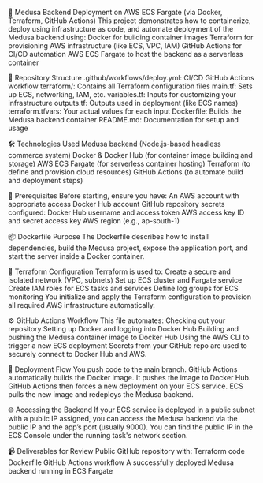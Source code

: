 🚀 Medusa Backend Deployment on AWS ECS Fargate (via Docker, Terraform, GitHub Actions)
This project demonstrates how to containerize, deploy using infrastructure as code, and automate deployment of the Medusa backend using:
Docker for building container images
Terraform for provisioning AWS infrastructure (like ECS, VPC, IAM)
GitHub Actions for CI/CD automation
AWS ECS Fargate to host the backend as a serverless container

📁 Repository Structure
.github/workflows/deploy.yml: CI/CD GitHub Actions workflow
terraform/: Contains all Terraform configuration files
main.tf: Sets up ECS, networking, IAM, etc.
variables.tf: Inputs for customizing your infrastructure
outputs.tf: Outputs used in deployment (like ECS names)
terraform.tfvars: Your actual values for each input
Dockerfile: Builds the Medusa backend container
README.md: Documentation for setup and usage

🛠️ Technologies Used
Medusa backend (Node.js-based headless commerce system)
Docker & Docker Hub (for container image building and storage)
AWS ECS Fargate (for serverless container hosting)
Terraform (to define and provision cloud resources)
GitHub Actions (to automate build and deployment steps) 

🚧 Prerequisites
Before starting, ensure you have:
An AWS account with appropriate access
Docker Hub account
GitHub repository secrets configured:
Docker Hub username and access token
AWS access key ID and secret access key
AWS region (e.g., ap-south-1)

📦 Dockerfile Purpose
The Dockerfile describes how to install dependencies, build the Medusa project, expose the application port, and start the server inside a Docker container.

📐 Terraform Configuration
Terraform is used to:
Create a secure and isolated network (VPC, subnets)
Set up ECS cluster and Fargate service
Create IAM roles for ECS tasks and services
Define log groups for ECS monitoring
You initialize and apply the Terraform configuration to provision all required AWS infrastructure automatically.

⚙️ GitHub Actions Workflow
This file automates:
Checking out your repository
Setting up Docker and logging into Docker Hub
Building and pushing the Medusa container image to Docker Hub
Using the AWS CLI to trigger a new ECS deployment
Secrets from your GitHub repo are used to securely connect to Docker Hub and AWS.

🚀 Deployment Flow
You push code to the main branch.
GitHub Actions automatically builds the Docker image.
It pushes the image to Docker Hub.
GitHub Actions then forces a new deployment on your ECS service.
ECS pulls the new image and redeploys the Medusa backend.

🌐 Accessing the Backend
If your ECS service is deployed in a public subnet with a public IP assigned, you can access the Medusa backend via the public IP and the app’s port (usually 9000).
You can find the public IP in the ECS Console under the running task's network section.

📹 Deliverables for Review
Public GitHub repository with:
Terraform code
Dockerfile
GitHub Actions workflow
A successfully deployed Medusa backend running in ECS Fargate
